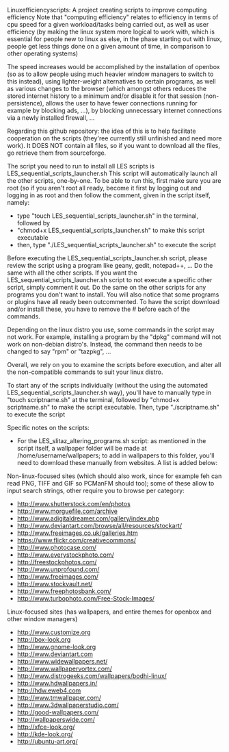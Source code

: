 Linuxefficiencyscripts: A project creating scripts to improve computing efficiency
Note that "computing efficiency" relates to efficiency in terms of cpu speed for a given workload/tasks being carried out, as well as user efficiency (by making the linux system more logical to work with, which is essential for people new to linux as else, in the phase starting out with linux, people get less things done on a given amount of time, in comparison to other operating systems)

The speed increases would be accomplished by the installation of openbox (so as to allow people using much heavier window managers to switch to this instead), using lighter-weight alternatives to certain programs, as well as various changes to the browser (which amongst others reduces the stored internet history to a minimum and/or disable it for that session (non-persistence), allows the user to have fewer connections running for example by blocking ads, ...), by blocking unnecessary internet connections via a newly installed firewall, ... 

Regarding this github repository: the idea of this is to help facilitate cooperation on the scripts (they'ree currently still unfinished and need more work).
It DOES NOT contain all files, so if you want to download all the files, go retrieve them from sourceforge.

The script you need to run to install all LES scripts is LES_sequential_scripts_launcher.sh
This script will automatically launch all the other scripts, one-by-one.
To be able to run this, first make sure you are root (so if you aren't root all ready, become it first
by logging out and logging in as root and then follow the comment, given in the script itself, namely:
- type "touch LES_sequential_scripts_launcher.sh" in the terminal, followed by
- "chmod+x LES_sequential_scripts_launcher.sh" to make this script executable
- then, type "./LES_sequential_scripts_launcher.sh" to execute the script

Before executing the LES_sequential_scripts_launcher.sh script, please review the script using a program like geany, gedit, notepad++, ... Do the same with all the other scripts.
If you want the LES_sequential_scripts_launcher.sh script to not execute a specific other script, simply comment it out. Do the same on the other scripts for any programs you don't want to install. You will also notice that some programs or plugins have all ready been outcommented. To have the script download and/or install these, you have to remove the # before each of the commands. 

Depending on the linux distro you use, some commands in the script may not work. For example, installing a program by the "dpkg" command will not work on non-debian distro's. Instead, the command then needs to be changed to say "rpm" or "tazpkg", ... 

Overall, we rely on you to examine the scripts before execution, and alter all the non-compatible commands to suit your linux distro.

To start any of the scripts individually (without the using the automated LES_sequential_scripts_launcher.sh way), you'll have to manually type in "touch scriptname.sh" at the terminal, followed by "chmod+x scriptname.sh" to make the script executable. Then, type "./scriptname.sh" to execute the script

Specific notes on the scripts:
* For the LES_slitaz_altering_programs.sh script:
as mentioned in the script itself, a wallpaper folder will be made at /home/username/wallpapers;
to add in wallpapers to this folder, you'll need to download these manually from websites. A list is added below:

Non-linux-focused sites (which should also work, since for example feh can read PNG, TIFF and GIF so PCManFM should too); 
some of these allow to input search strings, other require you to browse per category:
- http://www.shutterstock.com/en/photos
- http://www.morguefile.com/archive
- http://www.adigitaldreamer.com/gallery/index.php
- http://www.deviantart.com/browse/all/resources/stockart/
- http://www.freeimages.co.uk/galleries.htm
- https://www.flickr.com/creativecommons/
- http://www.photocase.com/
- http://www.everystockphoto.com/
- http://freestockphotos.com/
- http://www.unprofound.com/
- http://www.freeimages.com/
- http://www.stockvault.net/
- http://www.freephotosbank.com/
- http://www.turbophoto.com/Free-Stock-Images/

Linux-focused sites (has wallpapers, and entire themes for openbox and other window managers)
- http://www.customize.org
- http://box-look.org
- http://www.gnome-look.org
- http://www.deviantart.com
- http://www.widewallpapers.net/
- http://www.wallpapervortex.com/
- http://www.distrogeeks.com/wallpapers/bodhi-linux/
- http://www.hdwallpapers.in/
- http://hdw.eweb4.com
- http://www.tmwallpaper.com/
- http://www.3dwallpaperstudio.com/
- http://good-wallpapers.com/
- http://wallpaperswide.com/
- http://xfce-look.org/
- http://kde-look.org/
- http://ubuntu-art.org/
